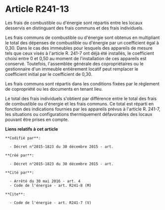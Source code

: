 # Article R241-13

Les frais de combustible ou d'énergie sont répartis entre les locaux desservis en distinguant des frais communs et des frais
individuels. 

Les frais communs de combustible ou d'énergie sont obtenus en multipliant le total des dépenses de combustible ou d'énergie
par un coefficient égal à 0,30. Dans le cas des immeubles pour lesquels des appareils de mesure tels que ceux visés à
l'article R. 241-7 ont déjà été installés, le coefficient choisi entre 0 et 0,50 au moment de l'installation de ces appareils
est conservé. Toutefois, l'assemblée générale des copropriétaires ou le gestionnaire d'un immeuble entièrement locatif peut
remplacer le coefficient initial par le coefficient de 0,30. 

Les frais communs sont répartis dans les conditions fixées par le règlement de copropriété ou les documents en tenant lieu. 

Le total des frais individuels s'obtient par différence entre le total des frais de combustible ou d'énergie et les frais
communs. Ce total est réparti en fonction des indications fournies par les appareils prévus à l'article R. 241-7, les
situations ou configurations thermiquement défavorables des locaux pouvant être prises en compte.

**Liens relatifs à cet article**

	**Codifié par**:

	  - Décret n°2015-1823 du 30 décembre 2015 - art.

	**Créé par**:

	  - Décret n°2015-1823 du 30 décembre 2015 - art.

	**Cité par**:

	  - Arrêté du 30 mai 2016 - art. 4
	  - Code de l'énergie - art. R241-8 (M)

	**Cite**:

	  - Code de l'énergie - art. R241-7 (V)
